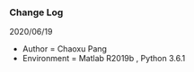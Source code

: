### Change Log
2020/06/19
- Author           =  Chaoxu Pang
- Environment  =  Matlab R2019b ,  Python 3.6.1
